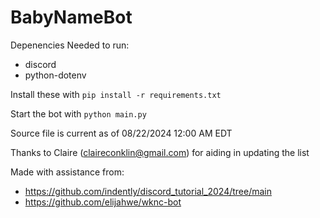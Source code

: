 # BabyNameBot

Depenencies Needed to run:

* discord
* python-dotenv

Install these with ```pip install -r requirements.txt```

Start the bot with ```python main.py```

Source file is current as of 08/22/2024 12:00 AM EDT

Thanks to Claire (claireconklin@gmail.com) for aiding in updating the list

Made with assistance from:
* https://github.com/indently/discord_tutorial_2024/tree/main
* https://github.com/elijahwe/wknc-bot